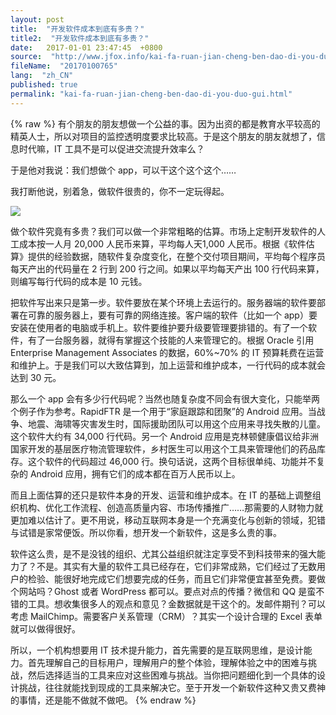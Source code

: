 ```yaml
---
layout: post
title:  "开发软件成本到底有多贵？"
title2:  "开发软件成本到底有多贵？"
date:   2017-01-01 23:47:45  +0800
source:  "http://www.jfox.info/kai-fa-ruan-jian-cheng-ben-dao-di-you-duo-gui.html"
fileName:  "20170100765"
lang:  "zh_CN"
published: true
permalink: "kai-fa-ruan-jian-cheng-ben-dao-di-you-duo-gui.html"
---
```

{% raw %}
有个朋友的朋友想做一个公益的事。因为出资的都是教育水平较高的精英人士，所以对项目的监控透明度要求比较高。于是这个朋友的朋友就想了，信息时代嘛，IT 工具不是可以促进交流提升效率么？

于是他对我说：我们想做个 app，可以干这个这个这个……

我打断他说，别着急，做软件很贵的，你不一定玩得起。

![](f897e10.png)

做个软件究竟有多贵？我们可以做一个非常粗略的估算。市场上定制开发软件的人工成本按一人月 20,000 人民币来算，平均每人天1,000 人民币。根据《软件估算》提供的经验数据，随软件复杂度变化，在整个交付项目期间，平均每个程序员每天产出的代码量在 2 行到 200 行之间。如果以平均每天产出 100 行代码来算，则编写每行代码的成本是 10 元钱。

把软件写出来只是第一步。软件要放在某个环境上去运行的。服务器端的软件要部署在可靠的服务器上，要有可靠的网络连接。客户端的软件（比如一个 app）要安装在使用者的电脑或手机上。软件要维护要升级要管理要排错的。有了一个软件，有了一台服务器，就得有掌握这个技能的人来管理它的。根据 Oracle 引用 Enterprise Management Associates 的数据，60%~70% 的 IT 预算耗费在运营和维护上。于是我们可以大致估算到，加上运营和维护成本，一行代码的成本就会达到 30 元。

那么一个 app 会有多少行代码呢？当然也随复杂度不同会有很大变化，只能举两个例子作为参考。RapidFTR 是一个用于“家庭跟踪和团聚”的 Android 应用。当战争、地震、海啸等灾害发生时，国际援助团队可以用这个应用来寻找失散的儿童。这个软件大约有 34,000 行代码。另一个 Android 应用是克林顿健康倡议给非洲国家开发的基层医疗物流管理软件，乡村医生可以用这个工具来管理他们的药品库存。这个软件的代码超过 46,000 行。换句话说，这两个目标很单纯、功能并不复杂的 Android 应用，拥有它们的成本都在百万人民币以上。

而且上面估算的还只是软件本身的开发、运营和维护成本。在 IT 的基础上调整组织机构、优化工作流程、创造高质量内容、市场传播推广……那需要的人财物力就更加难以估计了。更不用说，移动互联网本身是一个充满变化与创新的领域，犯错与试错是家常便饭。所以你看，想开发一个新软件，这是多么贵的事。

软件这么贵，是不是没钱的组织、尤其公益组织就注定享受不到科技带来的强大能力了？不是。其实有大量的软件工具已经存在，它们非常成熟，它们经过了无数用户的检验、能很好地完成它们想要完成的任务，而且它们非常便宜甚至免费。要做个网站吗？Ghost 或者 WordPress 都可以。要点对点的传播？微信和 QQ 是蛮不错的工具。想收集很多人的观点和意见？金数据就是干这个的。发邮件期刊？可以考虑 MailChimp。需要客户关系管理（CRM）？其实一个设计合理的 Excel 表单就可以做得很好。

所以，一个机构想要用 IT 技术提升能力，首先需要的是互联网思维，是设计能力。首先理解自己的目标用户，理解用户的整个体验，理解体验之中的困难与挑战，然后选择适当的工具来应对这些困难与挑战。当你把问题细化到一个具体的设计挑战，往往就能找到现成的工具来解决它。至于开发一个新软件这种又贵又费神的事情，还是能不做就不做吧。
{% endraw %}